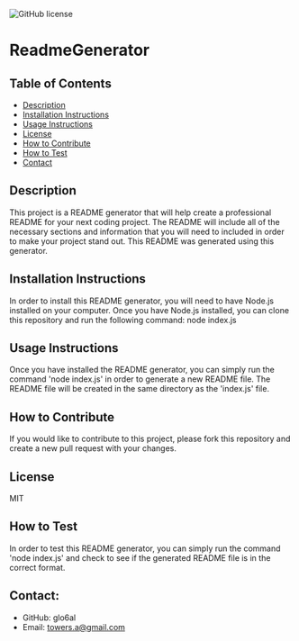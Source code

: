 
![GitHub license](https://img.shields.io/badge/license-MIT-blue.svg)
# ReadmeGenerator
## Table of Contents
- [Description](#description)
- [Installation Instructions](#installation-instructions)
- [Usage Instructions](#usage-instructions)
- [License](#license)
- [How to Contribute](#how-to-contribute)
- [How to Test](#how-to-test)
- [Contact](#contact)
## Description
This project is a README generator that will help create a professional README for your next coding project. The README will include all of the necessary sections and information that you will need to included in order to make your project stand out. This README was generated using this generator.
## Installation Instructions
In order to install this README generator, you will need to have Node.js installed on your computer. Once you have Node.js installed, you can clone this repository and run the following command: node index.js
## Usage Instructions
Once you have installed the README generator, you can simply run the command 'node index.js' in order to generate a new README file. The README file will be created in the same directory as the 'index.js' file.
## How to Contribute
If you would like to contribute to this project, please fork this repository and create a new pull request with your changes.
## License
MIT
## How to Test
In order to test this README generator, you can simply run the command 'node index.js' and check to see if the generated README file is in the correct format.
## Contact:
- GitHub: glo6al
- Email: towers.a@gmail.com